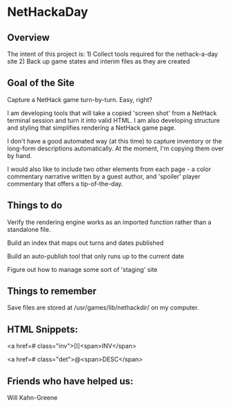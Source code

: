 # NetHackaDay

## Overview

The intent of this project is:
    1) Collect tools required for the nethack-a-day site
    2) Back up game states and interim files as they are created

## Goal of the Site

Capture a NetHack game turn-by-turn. Easy, right? 

I am developing tools that will take a copied 'screen shot' from a
NetHack terminal session and turn it into valid HTML. I am also
developing structure and styling that simplifies rendering a NetHack
game page. 

I don't have a good automated way (at this time) to capture inventory
or the long-form descriptions automatically. At the moment, I'm
copying them over by hand. 

I would also like to include two other elements from each page - a
color commentary narrative written by a guest author, and 'spoiler'
player commentary that offers a tip-of-the-day. 

## Things to do

Verify the rendering engine works as an imported function rather than
a standalone file.

Build an index that maps out turns and dates published

Build an auto-publish tool that only runs up to the current date

Figure out how to manage some sort of 'staging' site

## Things to remember

Save files are stored at /usr/games/lib/nethackdir/ on my computer. 

## HTML Snippets:

\<a href=# class="inv"\>[I]\<span\>INV\</span\>

\<a href=# class="det"\>@\<span\>DESC\</span\>

## Friends who have helped us: 

Will Kahn-Greene
